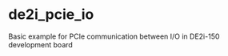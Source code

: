de2i_pcie_io
============

Basic example for PCIe communication between I/O in DE2i-150 development board
